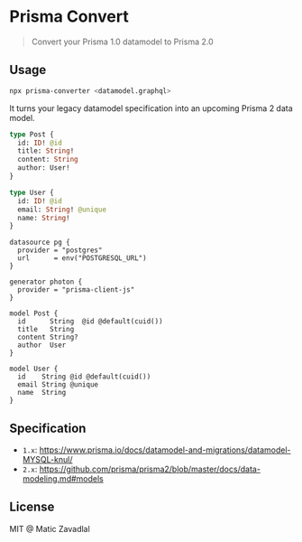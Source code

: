 # Prisma Convert

> Convert your Prisma 1.0 datamodel to Prisma 2.0

## Usage

```sh
npx prisma-converter <datamodel.graphql>
```

It turns your legacy datamodel specification into an upcoming Prisma 2 data model.

```graphql
type Post {
  id: ID! @id
  title: String!
  content: String
  author: User!
}

type User {
  id: ID! @id
  email: String! @unique
  name: String!
}
```

```prisma
datasource pg {
  provider = "postgres"
  url      = env("POSTGRESQL_URL")
}

generator photon {
  provider = "prisma-client-js"
}

model Post {
  id      String  @id @default(cuid())
  title   String
  content String?
  author  User
}

model User {
  id    String @id @default(cuid())
  email String @unique
  name  String
}
```

## Specification

- `1.x`: https://www.prisma.io/docs/datamodel-and-migrations/datamodel-MYSQL-knul/
- `2.x`: https://github.com/prisma/prisma2/blob/master/docs/data-modeling.md#models

## License

MIT @ Matic Zavadlal
